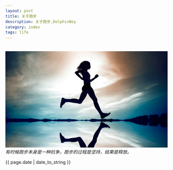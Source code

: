 ```yaml
---
layout: post
title: 关于跑步
description: 关于跑步,DolphinBoy
category: index
tags: life
---
```

　　<img src="resources/aboutrun.png" alt="about run.">
	<em>
		有时候跑步本身是一种抗争，跑步的过程是坚持，结果是释放。
	</em>
　　<p>{{ page.date | date_to_string }}</p>